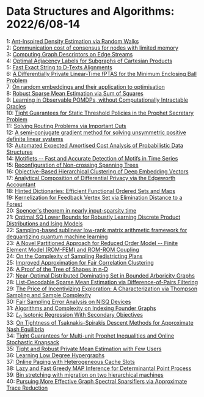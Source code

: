 # Data Structures and Algorithms: 2022/6/08-14  
1: [Ant-Inspired Density Estimation via Random Walks](https://doi.org/10.48550/arXiv.1603.02981)  
2: [Communication cost of consensus for nodes with limited memory](https://doi.org/10.48550/arXiv.1901.01665)  
3: [Computing Graph Descriptors on Edge Streams](https://doi.org/10.48550/arXiv.2109.01494)  
4: [Optimal Adjacency Labels for Subgraphs of Cartesian Products](https://doi.org/10.48550/arXiv.2206.02872)  
5: [Fast Exact String to D-Texts Alignments](https://doi.org/10.48550/arXiv.2206.03242)  
6: [A Differentially Private Linear-Time fPTAS for the Minimum Enclosing  Ball Problem](https://doi.org/10.48550/arXiv.2206.03319)  
7: [On random embeddings and their application to optimisation](https://doi.org/10.48550/arXiv.2206.03371)  
8: [Robust Sparse Mean Estimation via Sum of Squares](https://doi.org/10.48550/arXiv.2206.03441)  
9: [Learning in Observable POMDPs, without Computationally Intractable  Oracles](https://doi.org/10.48550/arXiv.2206.03446)  
10: [Tight Guarantees for Static Threshold Policies in the Prophet Secretary  Problem](https://doi.org/10.48550/arXiv.2108.12893)  
11: [Solving Routing Problems via Important Cuts](https://doi.org/10.48550/arXiv.2201.12790)  
12: [A semi-conjugate gradient method for solving unsymmetric positive  definite linear systems](https://doi.org/10.48550/arXiv.2206.02951)  
13: [Automated Expected Amortised Cost Analysis of Probabilistic Data  Structures](https://doi.org/10.48550/arXiv.2206.03537)  
14: [Motiflets -- Fast and Accurate Detection of Motifs in Time Series](https://doi.org/10.48550/arXiv.2206.03735)  
15: [Reconfiguration of Non-crossing Spanning Trees](https://doi.org/10.48550/arXiv.2206.03879)  
16: [Objective-Based Hierarchical Clustering of Deep Embedding Vectors](https://doi.org/10.48550/arXiv.2012.08466)  
17: [Analytical Composition of Differential Privacy via the Edgeworth  Accountant](https://doi.org/10.48550/arXiv.2206.04236)  
18: [Hinted Dictionaries: Efficient Functional Ordered Sets and Maps](https://doi.org/10.48550/arXiv.2206.04380)  
19: [Kernelization for Feedback Vertex Set via Elimination Distance to a  Forest](https://doi.org/10.48550/arXiv.2206.04387)  
20: [Spencer's theorem in nearly input-sparsity time](https://doi.org/10.48550/arXiv.2206.04549)  
21: [Optimal SQ Lower Bounds for Robustly Learning Discrete Product  Distributions and Ising Models](https://doi.org/10.48550/arXiv.2206.04589)  
22: [Sampling-based sublinear low-rank matrix arithmetic framework for  dequantizing quantum machine learning](https://doi.org/10.48550/arXiv.1910.06151)  
23: [A Novel Partitioned Approach for Reduced Order Model -- Finite Element  Model (ROM-FEM) and ROM-ROM Coupling](https://doi.org/10.48550/arXiv.2206.04736)  
24: [On the Complexity of Sampling Redistricting Plans](https://doi.org/10.48550/arXiv.2206.04883)  
25: [Improved Approximation for Fair Correlation Clustering](https://doi.org/10.48550/arXiv.2206.05050)  
26: [A Proof of the Tree of Shapes in n-D](https://doi.org/10.48550/arXiv.2206.05109)  
27: [Near-Optimal Distributed Dominating Set in Bounded Arboricity Graphs](https://doi.org/10.48550/arXiv.2206.05174)  
28: [List-Decodable Sparse Mean Estimation via Difference-of-Pairs Filtering](https://doi.org/10.48550/arXiv.2206.05245)  
29: [The Price of Incentivizing Exploration: A Characterization via Thompson  Sampling and Sample Complexity](https://doi.org/10.48550/arXiv.2002.00558)  
30: [Fair Sampling Error Analysis on NISQ Devices](https://doi.org/10.48550/arXiv.2101.03258)  
31: [Algorithms and Complexity on Indexing Founder Graphs](https://doi.org/10.48550/arXiv.2102.12822)  
32: [$L_0$ Isotonic Regression With Secondary Objectives](https://doi.org/10.48550/arXiv.2106.00279)  
33: [On Tightness of Tsaknakis-Spirakis Descent Methods for Approximate Nash  Equilibria](https://doi.org/10.48550/arXiv.2107.01471)  
34: [Tight Guarantees for Multi-unit Prophet Inequalities and Online  Stochastic Knapsack](https://doi.org/10.48550/arXiv.2107.02058)  
35: [Tight and Robust Private Mean Estimation with Few Users](https://doi.org/10.48550/arXiv.2110.11876)  
36: [Learning Low Degree Hypergraphs](https://doi.org/10.48550/arXiv.2202.09989)  
37: [Online Paging with Heterogeneous Cache Slots](https://doi.org/10.48550/arXiv.2206.05579)  
38: [Lazy and Fast Greedy MAP Inference for Determinantal Point Process](https://doi.org/10.48550/arXiv.2206.05947)  
39: [Bin stretching with migration on two hierarchical machines](https://doi.org/10.48550/arXiv.2206.06102)  
40: [Pursuing More Effective Graph Spectral Sparsifiers via Approximate Trace  Reduction](https://doi.org/10.48550/arXiv.2206.06223)  